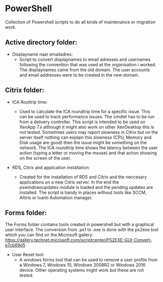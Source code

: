 # PowerShell
Collection of Powershell scripts to do all kinds of maintenance or migration work.

## Active directory folder:
* Displayname naar emailadres:
  * Script to convert displaynames to email adresses and usernames following the convention that was used at the organisation i worked. The displaynames came from the old domain. The user accounts and email addresses were to be created in the new domain.

## Citrix folder:
* ICA Routtrip time:
  * Used to calculate the ICA roundtrip time for a specific issue. This can be used to track performance issues. The cmdlet has to be run from a delivery controller. This script is intended to be used on XenApp 7.x although it might also work on other XenDesktop this is not tested. Sometimes users may report slowness in Citrix but on the server itself nothing can explain this slowness (CPU, Memory and Disk usage are good) then the issue might be something on the network. The ICA roundtrip time shows the latency between the user action (typing a letter or moving the mouse) and that action showing on the screen of the user. 

* RDS, Citrix and application installation:
  * Created for the installation of RDS and Citrix and the neccesary applications on a new Citrix server. In the end the pswindowsupdates module is loaded and the pending updates are installed. The script is handy in places without tools like SCCM, Altiris or Ivanti Automation manager.


## Forms folder:
The Forms folder contains tools created in powershell but with a graphical user interface. The conversion from .ps1 to .exe is done with the ps2exe tool which you can find on the Microsoft gallery:
https://gallery.technet.microsoft.com/scriptcenter/PS2EXE-GUI-Convert-e7cb69d5

* User Reset tool:
  * A windows forms tool that can be used to remove a user profile from a Windows 7, Windows 10, Windows 2008R2 or Windows 2016 device. Other operating systems might work but these are not tested. 

